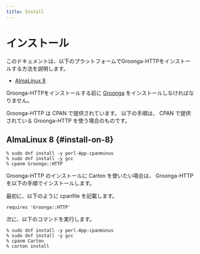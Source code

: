 ```yaml
---
title: Install
---
```


# インストール

このドキュメントは、以下のプラットフォームでGroonga-HTTPをインストールする方法を説明します。

  * [AlmaLinux 8](#install-on-8)

Groonga-HTTPをインストールする前に [Groonga][groonga] をインストールしなければなりません。

Groonga-HTTP は CPAN で提供されています。
以下の手順は、 CPAN で提供されている Groonga-HTTP を使う場合のものです。

## AlmaLinux 8 {#install-on-8}

```console
% sudo dnf install -y perl-App-cpanminus
% sudo dnf install -y gcc
% cpanm Groonga::HTTP
```

Groonga-HTTP のインストールに Carton を使いたい場合は、 Groonga-HTTP を以下の手順でインストールします。

最初に、以下のように cpanfile を記載します。

```
requires 'Groonga::HTTP'
```

次に、以下のコマンドを実行します。

```console
% sudo dnf install -y perl-App-cpanminus
% sudo dnf install -y gcc
% cpanm Carton
% carton install
```

[Groonga]:https://groonga.org/
